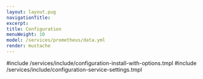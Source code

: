 ```yaml
---
layout: layout.pug
navigationTitle:
excerpt:
title: Configuration
menuWeight: 10
model: /services/prometheus/data.yml
render: mustache
---
```


#include /services/include/configuration-install-with-options.tmpl
#include /services/include/configuration-service-settings.tmpl
